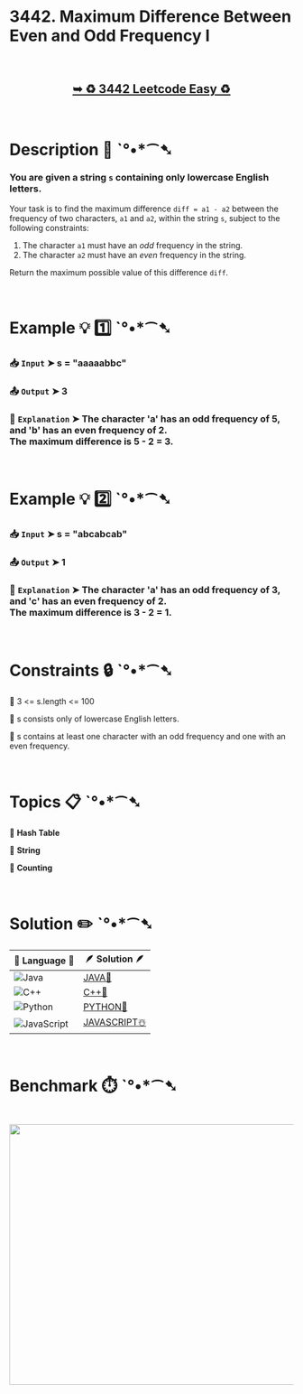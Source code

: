 # 3442. Maximum Difference Between Even and Odd Frequency I

</br>

<h2 align="center"> 

<a href="https://leetcode.com/problems/maximum-difference-between-even-and-odd-frequency-i/description/?envType=daily-question&envId=2025-06-10"><strong>➥ ♻️ 3442 Leetcode Easy ♻️ </strong></a>
</h2>

</br>

# Description 📜 ˋ°•*⁀➷

### You are given a string `s` containing only lowercase English letters.

Your task is to find the maximum difference `diff = a1 - a2` between the frequency of two characters, `a1` and `a2`, within the string `s`, subject to the following constraints:

1. The character `a1` must have an *odd* frequency in the string.
2. The character `a2` must have an *even* frequency in the string.

Return the maximum possible value of this difference `diff`.

</br>

# Example 💡 1️⃣ ˋ°•*⁀➷

  ### 📥 `Input`  ➤ s = "aaaaabbc"

  ### 📤 `Output`  ➤ 3

  ### 🔦 `Explanation`  ➤ The character 'a' has an odd frequency of 5, and 'b' has an even frequency of 2. </br> The maximum difference is 5 - 2 = 3.

</br>

# Example 💡 2️⃣ ˋ°•*⁀➷

  ### 📥 `Input` ➤ s = "abcabcab"

  ### 📤 `Output`  ➤ 1

  ### 🔦 `Explanation` ➤ The character 'a' has an odd frequency of 3, and 'c' has an even frequency of 2. </br> The maximum difference is 3 - 2 = 1.

</br>

# Constraints 🔒 ˋ°•*⁀➷

🔹 3 <= s.length <= 100 </br>

🔹 s consists only of lowercase English letters. </br>

🔹 s contains at least one character with an odd frequency and one with an even frequency. </br>

</br>

# Topics 📋 ˋ°•*⁀➷

🔸 **Hash Table**  </br>

🔸 **String**  </br>

🔸 **Counting**  </br>

</br>

# Solution ✏️ ˋ°•*⁀➷

| 📒 Language 📒  | 🪶 Solution 🪶 |
| ------------- | ------------- |
|  ![Java](https://img.shields.io/badge/java-%23ED8B00.svg?style=for-the-badge&logo=openjdk&logoColor=white)  | [JAVA🍁](https://github.com/Prakhar-002/LEETCODE/blob/main/%F0%9F%8D%84%20Daily%20Challenge%202025%20%F0%9F%8D%B3/%F0%9F%94%AC%20Examine%20Thoroughly%20%F0%9F%A7%AC/06%20June%20%F0%9F%8F%95%EF%B8%8F/10%20-%2006%20-%202025%20---%203442.%20Maximum%20Difference%20Between%20Even%20and%20Odd%20Frequency%20I%20%E2%98%83%EF%B8%8F%20%F0%9F%8D%81%20%F0%9F%8D%B0%20%F0%9F%8E%B2/%F0%9F%8D%81JAVA%20-%203442.%20Maximum%20Difference%20Between%20Even%20and%20Odd.java) |
|  ![C++](https://img.shields.io/badge/c++-%2300599C.svg?style=for-the-badge&logo=c%2B%2B&logoColor=white)  | [C++🎲](https://github.com/Prakhar-002/LEETCODE/blob/main/%F0%9F%8D%84%20Daily%20Challenge%202025%20%F0%9F%8D%B3/%F0%9F%94%AC%20Examine%20Thoroughly%20%F0%9F%A7%AC/06%20June%20%F0%9F%8F%95%EF%B8%8F/10%20-%2006%20-%202025%20---%203442.%20Maximum%20Difference%20Between%20Even%20and%20Odd%20Frequency%20I%20%E2%98%83%EF%B8%8F%20%F0%9F%8D%81%20%F0%9F%8D%B0%20%F0%9F%8E%B2/%F0%9F%8E%B2CPP%20-%203442.%20Maximum%20Difference%20Between%20Even%20and%20Odd%20F.cpp)  |
|  ![Python](https://img.shields.io/badge/python-3670A0?style=for-the-badge&logo=python&logoColor=ffdd54)    | [PYTHON🍰](https://github.com/Prakhar-002/LEETCODE/blob/main/%F0%9F%8D%84%20Daily%20Challenge%202025%20%F0%9F%8D%B3/%F0%9F%94%AC%20Examine%20Thoroughly%20%F0%9F%A7%AC/06%20June%20%F0%9F%8F%95%EF%B8%8F/10%20-%2006%20-%202025%20---%203442.%20Maximum%20Difference%20Between%20Even%20and%20Odd%20Frequency%20I%20%E2%98%83%EF%B8%8F%20%F0%9F%8D%81%20%F0%9F%8D%B0%20%F0%9F%8E%B2/%F0%9F%8D%B0PYTHON%20-%203442.%20Maximum%20Difference%20Between%20Even%20and%20Odd.py) |
| ![JavaScript](https://img.shields.io/badge/javascript-%23323330.svg?style=for-the-badge&logo=javascript&logoColor=%23F7DF1E)   | [JAVASCRIPT☃️](https://github.com/Prakhar-002/LEETCODE/blob/main/%F0%9F%8D%84%20Daily%20Challenge%202025%20%F0%9F%8D%B3/%F0%9F%94%AC%20Examine%20Thoroughly%20%F0%9F%A7%AC/06%20June%20%F0%9F%8F%95%EF%B8%8F/10%20-%2006%20-%202025%20---%203442.%20Maximum%20Difference%20Between%20Even%20and%20Odd%20Frequency%20I%20%E2%98%83%EF%B8%8F%20%F0%9F%8D%81%20%F0%9F%8D%B0%20%F0%9F%8E%B2/%E2%98%83%EF%B8%8FJAVASCRIPT%20-%203442.%20Maximum%20Difference%20Between%20Even%20and.js) |

</br>

# Benchmark ⏱️ ˋ°•*⁀➷

<h1  align="center" >

<img src ="https://github.com/user-attachments/assets/eb8d8d01-b5c2-4a07-bc6d-32f6d233e8ed" width = "700px" height="462px" />

</h1>
